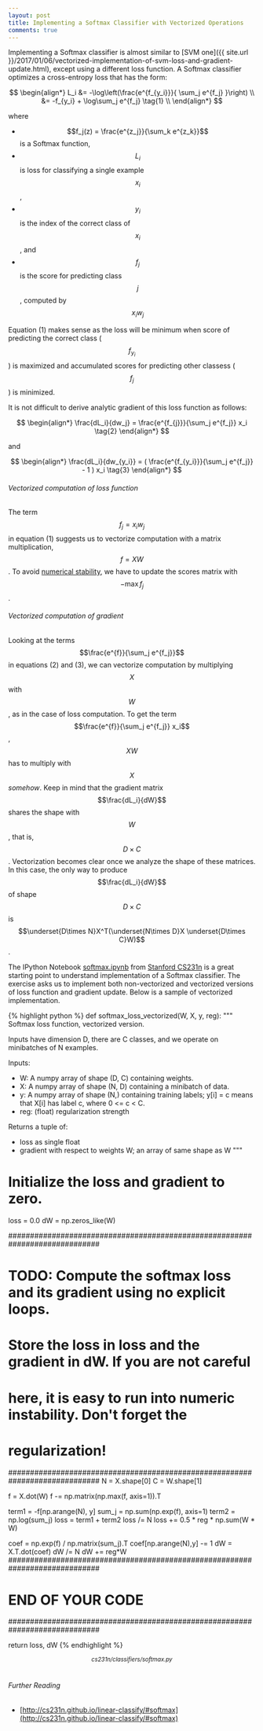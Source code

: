 ```yaml
---
layout: post
title: Implementing a Softmax Classifier with Vectorized Operations
comments: true
---
```


Implementing a Softmax classifier is almost similar to [SVM one]({{ site.url }}/2017/01/06/vectorized-implementation-of-svm-loss-and-gradient-update.html), except using a different loss function. A Softmax classifier optimizes a cross-entropy loss that has the form:

$$
\begin{align*}
L_i &= -\log\left(\frac{e^{f_{y_i}}}{ \sum_j e^{f_j} }\right) \\ 
&= -f_{y_i} + \log\sum_j e^{f_j} \tag{1} \\
\end{align*}
$$

where 

* $$f_j(z) = \frac{e^{z_j}}{\sum_k e^{z_k}}$$ is a Softmax function,
* $$L_i$$ is loss for classifying a single example $$x_i$$,
* $$y_i$$ is the index of the correct class of $$x_i$$, and
* $$f_j$$ is the score for predicting class $$j$$, computed by $$x_iw_j$$

Equation (1) makes sense as the loss will be minimum when score of predicting the correct class ($$f_{y_i}$$) is maximized and accumulated scores for predicting other classess ($$f_j$$) is minimized.

It is not difficult to derive analytic gradient of this loss function as follows:

$$
\begin{align*}
\frac{dL_i}{dw_j} = \frac{e^{f_{j}}}{\sum_j e^{f_j}} x_i \tag{2}
\end{align*}
$$

and

$$
\begin{align*}
\frac{dL_i}{dw_{y_i}} = ( \frac{e^{f_{y_i}}}{\sum_j e^{f_j}} - 1 ) x_i \tag{3}
\end{align*}
$$

###### Vectorized computation of loss function

The term $$f_j = x_iw_j$$ in equation (1) suggests us to vectorize computation with a matrix multiplication, $$f = XW$$. To avoid [numerical stability](http://cs231n.github.io/linear-classify/#softmax), we have to update the scores matrix with $$-\max f_j$$.

###### Vectorized computation of gradient

Looking at the terms $$\frac{e^{f}}{\sum_j e^{f_j}}$$ in equations (2) and (3), we can vectorize computation by multiplying $$X$$ with $$W$$, as in the case of loss computation. To get the term $$\frac{e^{f}}{\sum_j e^{f_j}} x_i$$, $$XW$$ has to multiply with $$X$$ *somehow*. Keep in mind that the gradient matrix $$\frac{dL_i}{dW}$$ shares the shape with $$W$$, that is, $$D\times C$$. Vectorization becomes clear once we analyze the shape of these matrices. In this case, the only way to produce $$\frac{dL_i}{dW}$$ of shape $$D \times C$$ is $$\underset{D\times N}X^T(\underset{N\times D}X \underset{D\times C}W)$$.

The IPython Notebook [softmax.ipynb](http://vision.stanford.edu/teaching/cs231n/winter1516_assignment1.zip) from [Stanford CS231n](http://vision.stanford.edu/teaching/cs231n/syllabus.html) is a great starting point to understand implementation of a Softmax classifier. The exercise asks us to implement both non-vectorized and vectorized versions of loss function and gradient update. Below is a sample of vectorized implementation.

{% highlight python %}
def softmax_loss_vectorized(W, X, y, reg):
  """
  Softmax loss function, vectorized version.

  Inputs have dimension D, there are C classes, and we operate on minibatches
  of N examples.

  Inputs:
  - W: A numpy array of shape (D, C) containing weights.
  - X: A numpy array of shape (N, D) containing a minibatch of data.
  - y: A numpy array of shape (N,) containing training labels; y[i] = c means
    that X[i] has label c, where 0 <= c < C.
  - reg: (float) regularization strength

  Returns a tuple of:
  - loss as single float
  - gradient with respect to weights W; an array of same shape as W
  """
  # Initialize the loss and gradient to zero.
  loss = 0.0
  dW = np.zeros_like(W)

  #############################################################################
  # TODO: Compute the softmax loss and its gradient using no explicit loops.  #
  # Store the loss in loss and the gradient in dW. If you are not careful     #
  # here, it is easy to run into numeric instability. Don't forget the        #
  # regularization!                                                           #
  #############################################################################
  N = X.shape[0]
  C = W.shape[1]

  f = X.dot(W)
  f -= np.matrix(np.max(f, axis=1)).T
    
  term1 = -f[np.arange(N), y]
  sum_j = np.sum(np.exp(f), axis=1)
  term2 = np.log(sum_j)
  loss = term1 + term2
  loss /= N 
  loss += 0.5 * reg * np.sum(W * W)
  
  coef = np.exp(f) / np.matrix(sum_j).T
  coef[np.arange(N),y] -= 1
  dW = X.T.dot(coef)
  dW /= N
  dW += reg*W
  #############################################################################
  #                          END OF YOUR CODE                                 #
  #############################################################################

  return loss, dW
{% endhighlight %}
<center><em><sup>cs231n/classifiers/softmax.py</sup></em></center>

<br/>

###### Further Reading
* [http://cs231n.github.io/linear-classify/#softmax](http://cs231n.github.io/linear-classify/#softmax)





<script type="text/javascript" async
  src="//cdn.mathjax.org/mathjax/latest/MathJax.js">
</script>
<script type="text/x-mathjax-config">
  MathJax.Hub.Config({
    extensions: ["tex2jax.js"],
    jax: ["input/TeX", "output/HTML-CSS"],
    tex2jax: {
      inlineMath: [ ['$','$'], ["\\(","\\)"] ],
      displayMath: [ ['$$','$$'], ["\\[","\\]"] ],
      processEscapes: true
    },
    "HTML-CSS": { availableFonts: ["TeX"] },
    menuSettings: { zoom: "Click" }
  });
</script>
